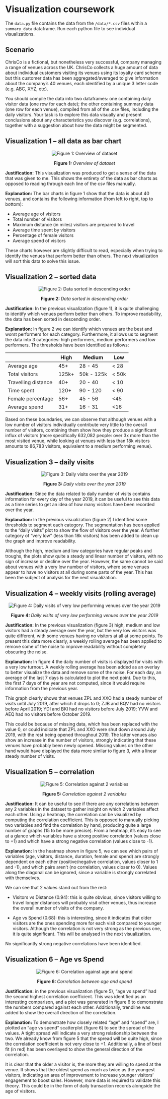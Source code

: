 # Visualization coursework

The `data.py` file contains the data from the `/data/*.csv` files within a `summary_data` dataframe. Run each python file to see individual visualizations.

## Scenario

ChrisCo is a fictional, but nonetheless very successful, company managing a range of venues across the UK. ChrisCo collects a huge amount of data about individual customers visiting its venues using its loyalty card scheme but this customer data has been aggregated/averaged to give information about the company’s 40 venues, each identified by a unique 3 letter code (e.g. ABC, XYZ, etc).

You should compile the data into two dataframes: one containing daily visitor data (one row for each date); the other containing summary data (one row for each venue), compiled from all of the .csv files, including the daily visitors. Your task is to explore this data visually and present conclusions about any characteristics you discover (e.g. correlations), together with a suggestion about how the data might be segmented.

## Visualization 1 – all data as bar chart
<p align="center">
    <img alt="Figure 1: Overview of dataset" src="https://i.imgur.com/nj2yQ8O.png">
    <p align="center"><b>Figure 1: </b><i>Overview of dataset</i></p>
</p>

**Justification:** This visualization was produced to get a sense of the data that was given to me. This shows the entirety of the data as bar charts as opposed to reading through each line of the csv files manually.

**Explanation:** The bar charts in figure 1 show that the data is about 40 venues, and contains the following information (from left to right, top to bottom):

-	Average age of visitors
-	Total number of visitors
-	Maximum distance (in miles) visitors are prepared to travel
-	Average time spent by visitors
-	Percentage of female visitors
-	Average spend of visitors

These charts however are slightly difficult to read, especially when trying to identify the venues that perform better than others. The next visualization will sort this data to solve this issue.

## Visualization 2 – sorted data
<p align="center">
    <img alt="Figure 2: Data sorted in descending order" src="https://imgur.com/9a6TeT7.png">
    <p align="center"><b>Figure 2: </b><i>Data sorted in descending order</i></p>
</p>

**Justification:** In the previous visualization (figure 1), it is quite challenging to identify which venues perform better than others. To improve readability, the data has been sorted in descending order.

**Explanation:** In figure 2 we can identify which venues are the best and worst performers for each category. Furthermore, it allows us to segment the data into 3 categories: high performers, medium performers and low performers. The thresholds have been identified as follows:

|                     | High  | Medium     | Low   |
| ------------------- | ----- | ---------- | ----- |
| Average age         | 45+   | 28 - 45    | < 28  |
| Total visitors      | 125k+ | 50k - 125k | < 50k |
| Travelling distance | 40+   | 20 - 40    | < 10  |
| Time spent          | 120+  | 90 - 120   | < 90  |
| Female percentage   | 56+   | 45 - 56    | <45   |
| Average spend       | 31+   | 16 - 31    | <16   |

Based on these boundaries, we can observe that although venues with a low number of visitors individually contribute very little to the overall number of visitors, combining them show how they produce a significant influx of visitors (more specifically 632,082 people: over 3x more than the most visited venue, while looking at venues with less than 18k visitors amounts to 86,783 visitors, equivalent to a medium performing venue).

## Visualization 3 – daily visits
<p align="center">
    <img alt="Figure 3: Daily visits over the year 2019" src="https://imgur.com/pduA44J.png">
    <p align="center"><b>Figure 3: </b><i>Daily visits over the year 2019</i></p>
</p>

**Justification:** Since the data related to daily number of visits contains information for every day of the year 2019, it can be useful to see this data as a time series to get an idea of how many visitors have been recorded over the year.

**Explanation:** In the previous visualization (figure 2) I identified some thresholds to segment each category. The segmentation has been applied to the “daily visits” plot to show the flow of visitors over the year. A further category of “very low” (less than 18k visitors) has been added to clean up the graph and improve readability.

Although the high, medium and low categories have regular peaks and troughs, the plots show quite a steady and linear number of visitors, with no sign of increase or decline over the year. However, the same cannot be said about venues with a very low number of visitors, where some venues appear to have no visitors at all during some parts of the year. This has been the subject of analysis for the next visualization.

## Visualization 4 – weekly visits (rolling average)
<p align="center">
    <img alt="Figure 4: Daily visits of very low performing venues over the year 2019" src="https://imgur.com/xHmm0jZ.png">
    <p align="center"><b>Figure 4: </b><i>Daily visits of very low performing venues over the year 2019</i></p>
</p>

**Justification:** In the previous visualization (figure 3) high, medium and low visitors had a steady average over the year, but the very low visitors was quite different, with some venues having no visitors at all at some points. To present this data more clearly, a weekly rolling average has been applied to remove some of the noise to improve readability without completely obscuring the noise.

**Explanation:** In figure 4 the daily number of visits is displayed for visits with a very low turnout. A weekly rolling average has been added as an overlay to better visualize the data and remove some of the noise. For each day, an average of the last 7 days is calculated to plot the next point. Due to this, the first 7 days of the year are not computed, since it would require information from the previous year.

This graph clearly shows that venues ZPL and XXO had a steady number of visits until July 2019, after which it drops to 0; ZJB and BQV had no visitors before April 2019; YDI and BKI had no visitors before July 2019; YVW and AEQ had no visitors before October 2019.

This could be because of missing data, which has been replaced with the value 0, or could indicate that ZPL and XXO were shut down around July 2019, with the rest being opened throughout 2019. The latter venues also show an increase in the number of visitors, strongly indicating that these venues have probably been newly opened. Missing values on the other hand would have displayed the data more similar to figure 3, with a linear steady number of visits.

## Visualization 5 – correlation
<p align="center">
    <img alt="Figure 5: Correlation against 2 variables" src="https://imgur.com/WLDEr0P.png">
    <p align="center"><b>Figure 5: </b><i>Correlation against 2 variables</i></p>
</p>

**Justification:** It can be useful to see if there are any correlations between any 2 variables in the dataset to gather insight on which 2 variables affect each other. Using a heatmap, the correlation can be visualized by computing the correlation coefficient. This is opposed to manually picking two variables and find the correlation by hand, producing quite a large number of graphs (15 to be more precise). From a heatmap, it’s easy to see at a glance which variables have a strong positive correlation (values close to +1) and which have a strong negative correlation (values close to -1).

**Explanation:** In the heatmap shown in figure 5, we can see which pairs of variables (age, visitors, distance, duration, female and spend) are strongly dependent on each other (positive/negative correlation, values closer to 1 and -1), and which pairs aren’t (no correlation, values closer to 0). Values along the diagonal can be ignored, since a variable is strongly correlated with themselves.

We can see that 2 values stand out from the rest:

-	Visitors vs Distance (0.94): this is quite obvious, since visitors willing to travel longer distances will probably visit other venues, thus increase the overall number of visits of the company.

-	Age vs Spend (0.68): this is interesting, since it indicates that older visitors are the ones spending more for each visit compared to younger visitors. Although the correlation is not very strong as the previous one, it is quite significant. This will be analysed in the next visualization.

No significantly strong negative correlations have been identified.

## Visualization 6 – Age vs Spend
<p align="center">
    <img alt="Figure 6: Correlation against age and spend" src="https://imgur.com/YOr46Xj.png">
    <p align="center"><b>Figure 6: </b><i>Correlation between age and spend</i></p>
</p>

**Justification:** in the previous visualization (figure 5), “age vs spend” had the second highest correlation coefficient. This was identified as an interesting comparison, and a plot was generated in figure 6 to demonstrate the numbers compared against each other. Additionally, trendline was added to show the overall direction of the correlation.

**Explanation:** To demonstrate how closely related “age” and “spend” are, I plotted an “age vs spend” scatterplot (figure 6) to see the spread of the values. A tight spread will indicate a very strong relationship between the two. We already know from figure 5 that the spread will be quite high, since the correlation coefficient is not very close to +1. Additionally, a line of best fit (in red) has been overlayed to show the general direction of the correlation.

It is clear that the older a visitor is, the more they are willing to spend at the venue. It shows that the oldest spend as much as twice as the youngest visitors, indicating an area of improvement to increase younger visitors’ engagement to boost sales. However, more data is required to validate this theory. This could be in the form of daily transaction records alongside the age of visitors.
